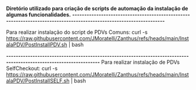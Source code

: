 
**Diretório utilizado para criação de scripts de automação da instalação de algumas funcionalidades.**
**-------------------------------------------------------------------------------------------------------------------**

Para realizar instalação do script de PDVs Comuns:
curl -s https://raw.githubusercontent.com/JMoratelli/Zanthus/refs/heads/main/InstalaPDV/PostInstallPDV.sh | bash

**-------------------------------------------------------------------------------------------------------------------**
Para realizar instalação de PDVs SelfCheckout:
curl -s https://raw.githubusercontent.com/JMoratelli/Zanthus/refs/heads/main/InstalaPDV/PostInstallSELF.sh | bash
